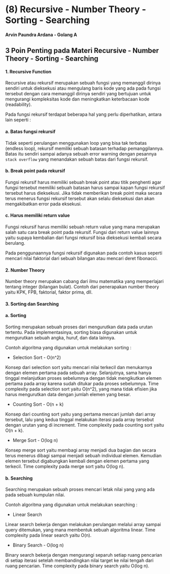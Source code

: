 # (8) Recursive - Number Theory - Sorting - Searching

#### Arvin Paundra Ardana - Golang A

## 3 Poin Penting pada Materi Recursive - Number Theory - Sorting - Searching

#### 1. Recursive Function

Recursive atau rekursif merupakan sebuah fungsi yang memanggil dirinya sendiri untuk dieksekusi atau mengulang baris kode yang ada pada fungsi tersebut dengan cara memanggil dirinya sendiri yang bertujuan untuk mengurangi kompleksitas kode dan meningkatkan keterbacaan kode (readability).

Pada fungsi rekursif terdapat beberapa hal yang perlu diperhatikan, antara lain seperti :

#### a. Batas fungsi rekursif

Tidak seperti perulangan menggunakan loop yang bisa tak terbatas (endless loop), rekursif memiliki sebuah batasan terhadap pemanggilannya. Batas itu sendiri sampai adanya sebuah error warning dengan pesannya `stack overflow` yang menandakan sebuah batas dari fungsi rekursif.

#### b. Break point pada rekursif

Fungsi rekursif harus memiliki sebuah break point atau titik penghenti agar fungsi tersebut memiliki sebuah batasan harus sampai kapan fungsi rekursif tersebut harus dieksekusi. Jika tidak memberikan break point maka secara terus menerus fungsi rekursif tersebut akan selalu dieksekusi dan akan mengakibatkan error pada eksekusi.

#### c. Harus memiliki return value

Fungsi rekursif harus memiliki sebuah return value yang mana merupakan salah satu cara break point pada rekursif. Fungsi dari return value lainnya yaitu supaya kembalian dari fungsi rekursif bisa dieksekusi kembali secara berulang.

Pada penggunaannya fungsi rekursif digunakan pada contoh kasus seperti mencari nilai faktorial dari sebuah bilangan atau mencari deret fibonacci.

#### 2. Number Theory

Number theory merupakan cabang dari ilmu matematika yang memperlajari tentang integer (bilangan bulat). Contoh dari penerapakan number theory yaitu KPK, FPB, faktorial, faktor prima, dll.

#### 3. Sorting dan Searching

#### a. Sorting

Sorting merupakan sebuah proses dari mengurutkan data pada urutan tertentu. Pada implementasinya, sorting biasa digunakan untuk mengurutkan sebuah angka, huruf, dan data lainnya.

Contoh algoritma yang digunakan untuk melakukan sorting :

- Selection Sort - O(n^2)

Konsep dari selection sort yaitu mencari nilai terkecil dan menukarnya dengan elemen pertama pada sebuah array. Selanjutnya, sama hanya tinggal melanjutkan proses sebelumnya dengan tidak mengikutkan elemen pertama pada array karena sudah ditukar pada proses sebelumnya. Time complexity pada selection sort yaitu O(n^2), yang mana tidak efisien jika harus mengurutkan data dengan jumlah elemen yang besar.

- Counting Sort - O(n + k)

Konsep dari counting sort yaitu yang pertama mencari jumlah dari array tersebut, lalu yang kedua tinggal melakukan iterasi pada array tersebut dengan urutan yang di increment. Time complexity pada counting sort yaitu O(n + k).

- Merge Sort - O(log n)

Konsep merge sort yaitu membagi array menjadi dua bagian dan secara terus menerus dibagi sampai menjadi sebuah individual elemen. Kemudian elemen tersebut digabungkan kembali dengan elemen pertama yang terkecil. Time complexity pada merge sort yaitu O(log n).

#### b. Searching

Searching merupakan sebuah proses mencari letak nilai yang yang ada pada sebuah kumpulan nilai.

Contoh algoritma yang digunakan untuk melakukan searching :

- Linear Search

Linear search bekerja dengan melakukan perulangan melalui array sampai query ditemukan, yang mana membentuk sebuah algoritma linear. Time complexity pada linear search yaitu O(n).

- Binary Search - O(log n)

Binary search bekerja dengan mengurangi separuh setiap ruang pencarian di setiap iterasi setelah membandingkan nilai target ke nilai tengah dari ruang pencarian. Time complexity pada binary search yaitu O(log n).
